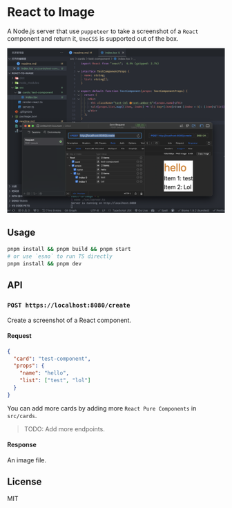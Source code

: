 # React to Image

A Node.js server that use `puppeteer` to take a screenshot of a `React` component and return it, `UnoCSS` is supported out of the box.

![screenshot](./screenshot.png)

## Usage

```bash
pnpm install && pnpm build && pnpm start
# or use `esno` to run TS directly
pnpm install && pnpm dev
```

## API

### `POST https://localhost:8080/create`

Create a screenshot of a React component.

#### Request

```json
{
  "card": "test-component",
  "props": {
    "name": "hello",
    "list": ["test", "lol"]
  }
}
```

You can add more cards by adding more `React Pure Components` in `src/cards`.

> TODO: Add more endpoints.

#### Response

An image file.

## License

MIT
